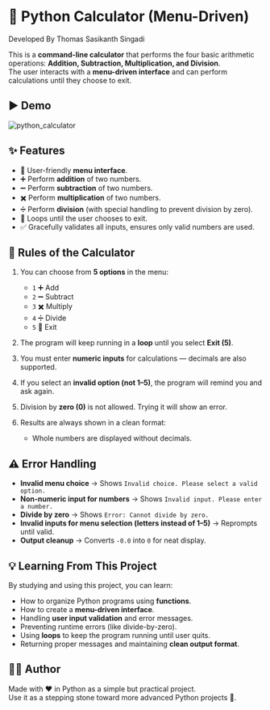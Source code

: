 # 🧮 Python Calculator (Menu-Driven)
Developed By Thomas Sasikanth Singadi  

This is a **command-line calculator** that performs the four basic arithmetic operations: **Addition, Subtraction, Multiplication, and Division**.  
The user interacts with a **menu-driven interface** and can perform calculations until they choose to exit.

## ▶️ Demo

![python_calculator](https://github.com/user-attachments/assets/41138448-7ed2-4dc9-a797-f09a5f9c5c60)

## ✨ Features
- 📝 User-friendly **menu interface**.
- ➕ Perform **addition** of two numbers.  
- ➖ Perform **subtraction** of two numbers.  
- ✖️ Perform **multiplication** of two numbers.  
- ➗ Perform **division** (with special handling to prevent division by zero).  
- 🔁 Loops until the user chooses to exit.  
- ✅ Gracefully validates all inputs, ensures only valid numbers are used.  

## 📖 Rules of the Calculator
1. You can choose from **5 options** in the menu:  
   - `1` ➕ Add  
   - `2` ➖ Subtract  
   - `3` ✖️ Multiply  
   - `4` ➗ Divide  
   - `5` 🚪 Exit  

2. The program will keep running in a **loop** until you select **Exit (5)**.  

3. You must enter **numeric inputs** for calculations — decimals are also supported.  

4. If you select an **invalid option (not 1–5)**, the program will remind you and ask again.  

5. Division by **zero (0)** is not allowed. Trying it will show an error.  

6. Results are always shown in a clean format:  
   - Whole numbers are displayed without decimals.  


## ⚠️ Error Handling
- **Invalid menu choice** → Shows `Invalid choice. Please select a valid option.`  
- **Non-numeric input for numbers** → Shows `Invalid input. Please enter a number.`  
- **Divide by zero** → Shows `Error: Cannot divide by zero.`  
- **Invalid inputs for menu selection (letters instead of 1–5)** → Reprompts until valid.  
- **Output cleanup** → Converts `-0.0` into `0` for neat display.  



## 💡 Learning From This Project
By studying and using this project, you can learn:
- How to organize Python programs using **functions**.
- How to create a **menu-driven interface**.
- Handling **user input validation** and error messages.
- Preventing runtime errors (like divide-by-zero).
- Using **loops** to keep the program running until user quits.
- Returning proper messages and maintaining **clean output format**.


## 👨‍💻 Author
Made with ❤️ in Python as a simple but practical project.  
Use it as a stepping stone toward more advanced Python projects 🚀. 
